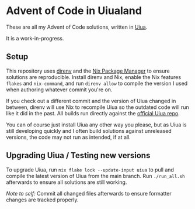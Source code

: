 # Advent of Code in Uiualand

These are all my Advent of Code solutions, written in [Uiua](https://www.uiua.org/).

It is a work-in-progress.

## Setup

This repository uses [direnv](https://direnv.net/) and the [Nix Package Manager](https://nixos.org/) to ensure
solutions are reproducible. Install direnv and Nix, enable the Nix features `flakes` and `nix-command`,
and run `direnv allow` to compile the version I used when authoring whatever commit you're on.

If you check out a different commit and the version of Uiua changed in between,
direnv will use Nix to recompile Uiua so the outdated code will run like it
did in the past. All builds run directly against the [official Uiua repo](https://github.com/uiua-lang/uiua).

You can of course just install Uiua any other way you please, but as Uiua is still developing quickly
and I often build solutions against unreleased versions, the code may not run as intended, if at all.

## Upgrading Uiua / Testing new versions

To upgrade Uiua, run `nix flake lock --update-input uiua` to pull and compile the latest version of Uiua
from the main branch. Run `./run_all.sh` afterwards to ensure all solutions are still working.

*Note to self:* Commit all changed files afterwards to ensure formatter changes are tracked properly.